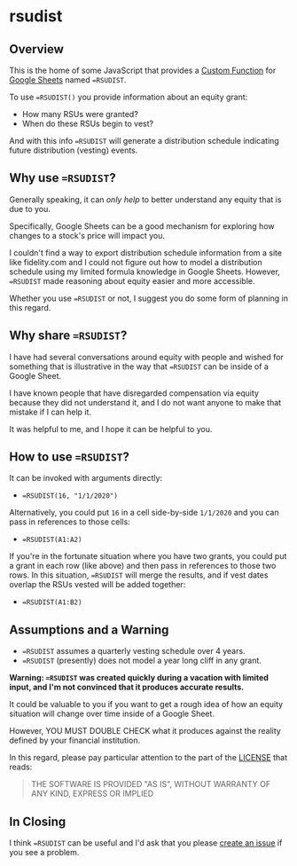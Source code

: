 # rsudist

## Overview

This is the home of some JavaScript that provides a [Custom Function]
for [Google Sheets] named `=RSUDIST`.

To use `=RSUDIST()` you provide information about an equity grant:

* How many RSUs were granted?
* When do these RSUs begin to vest?

And with this info `=RSUDIST` will generate a distribution schedule
indicating future distribution (vesting) events.

## Why use `=RSUDIST`?

Generally speaking, it can *only help* to better understand any equity
that is due to you.

Specifically, Google Sheets can be a good mechanism for exploring how
changes to a stock's price will impact you.

I couldn't find a way to export distribution schedule information from
a site like fidelity.com and I could not figure out how to model a
distribution schedule using my limited formula knowledge in Google
Sheets. However, `=RSUDIST` made reasoning about equity easier and
more accessible.

Whether you use `=RSUDIST` or not, I suggest you do some form of
planning in this regard.

## Why share `=RSUDIST`?

I have had several conversations around equity with people and wished
for something that is illustrative in the way that `=RSUDIST` can be
inside of a Google Sheet.

I have known people that have disregarded compensation via equity
because they did not understand it, and I do not want anyone to make
that mistake if I can help it.

It was helpful to me, and I hope it can be helpful to you.

## How to use `=RSUDIST`?

It can be invoked with arguments directly:

* `=RSUDIST(16, "1/1/2020")`

Alternatively, you could put `16` in a cell side-by-side `1/1/2020`
and you can pass in references to those cells:

* `=RSUDIST(A1:A2)`

If you're in the fortunate situation where you have two grants, you
could put a grant in each row (like above) and then pass in references
to those two rows. In this situation, `=RSUDIST` will merge the
results, and if vest dates overlap the RSUs vested will be added
together:

* `=RSUDIST(A1:B2)`

## Assumptions and a Warning

* `=RSUDIST` assumes a quarterly vesting schedule over 4 years.
* `=RSUDIST` (presently) does not model a year long cliff in any grant.

**Warning: `=RSUDIST` was created quickly during a vacation with
limited input, and I'm not convinced that it produces accurate
results.**

It could be valuable to you if you want to get a rough idea of how an
equity situation will change over time inside of a Google Sheet.

However, YOU MUST DOUBLE CHECK what it produces against the reality
defined by your financial institution.

In this regard, please pay particular attention to the part of the
[LICENSE] that reads:

> THE SOFTWARE IS PROVIDED "AS IS", WITHOUT WARRANTY OF ANY KIND,
> EXPRESS OR IMPLIED

## In Closing

I think `=RSUDIST` can be useful and I'd ask that you please [create an
issue] if you see a problem.

[Google Sheets]: https://www.google.com/sheets/about/
[Custom Function]: https://developers.google.com/apps-script/guides/sheets/functions
[LICENSE]: ./LICENSE
[create an issue]: https://github.com/jedcn/rsudist/issues/new
